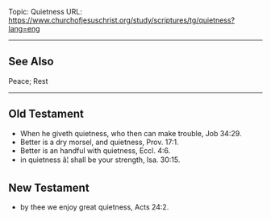 Topic: Quietness
URL: https://www.churchofjesuschrist.org/study/scriptures/tg/quietness?lang=eng

---

## See Also

Peace; Rest

---

## Old Testament

- When he giveth quietness, who then can make trouble, Job 34:29.
- Better is a dry morsel, and quietness, Prov. 17:1.
- Better is an handful with quietness, Eccl. 4:6.
- in quietness â¦ shall be your strength, Isa. 30:15.

## New Testament

- by thee we enjoy great quietness, Acts 24:2.

